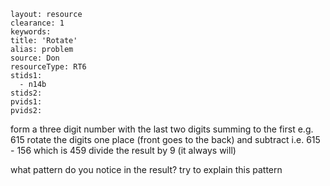 ````
layout: resource
clearance: 1
keywords:
title: 'Rotate'
alias: problem
source: Don
resourceType: RT6
stids1: 
  - n14b
stids2:
pvids1:
pvids2:

````

form a three digit number with the last two digits summing to the first
e.g. 615
rotate the digits one place (front goes to the back) and subtract
i.e. 615 - 156
which is 459
divide the result by 9 (it always will)

what pattern do you notice in the result?
try to explain this pattern